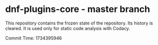 # dnf-plugins-core - master branch

This repository contains the frozen state of the repository.
Its history is cleared. It is used only for static code
analysis with Codacy.

Commit Time: 1734395946